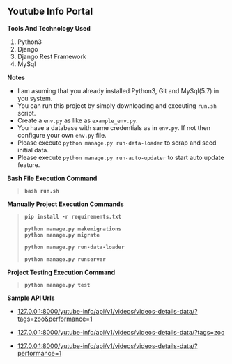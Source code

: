 ## Youtube Info Portal


**Tools And Technology Used**

1. Python3
2. Django
3. Django Rest Framework
4. MySql

**Notes**

* I am asuming that you already installed Python3, Git and MySql(5.7) in you system.
* You can run this project by simply downloading and executing `run.sh` script.
* Create a `env.py` as like as `example_env.py`.
* You have a database with same credentials as in `env.py`. If not then configure your own `env.py` file.
* Please execute `python manage.py run-data-loader` to scrap and seed initial data.
* Please execute `python manage.py run-auto-updater` to start auto update feature.

 

**Bash File Execution Command**
> **`bash run.sh`**
> 

**Manually Project Execution Commands**
> **`pip install -r requirements.txt`**
>
> **`python manage.py makemigrations`**\
> **`python manage.py migrate`**
>
> **`python manage.py run-data-loader`**
>
> **`python manage.py runserver`**
> 

**Project Testing Execution Command**
> **`python manage.py test`**
> 
>

**Sample API Urls**

- [127.0.0.1:8000/yutube-info/api/v1/videos/videos-details-data/?tags=zoo&performance=1](http://127.0.0.1:8000/yutube-info/api/v1/videos/videos-details-data/?tags=zoo&performance=1)

- [127.0.0.1:8000/yutube-info/api/v1/videos/videos-details-data/?tags=zoo](http://127.0.0.1:8000/yutube-info/api/v1/videos/videos-details-data/?tags=zoo)

- [127.0.0.1:8000/yutube-info/api/v1/videos/videos-details-data/?performance=1](http://127.0.0.1:8000/yutube-info/api/v1/videos/videos-details-data/?performance=1)

